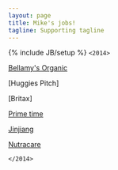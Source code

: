 ```yaml
---
layout: page
title: Mike's jobs!
tagline: Supporting tagline
---
```

{% include JB/setup %}
```<2014>```

[Bellamy's Organic](http://bellamysorganic.com.au/)

[Huggies Pitch]

[Britax] 

[Prime time](/primeTime)

[Jinjiang](/jinjiang/carve/html/)

[Nutracare](/nutracarelife/build/home-slider-sticky-navbar.html)

```</2014>```